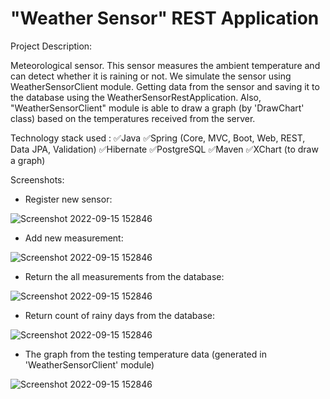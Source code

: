 # "Weather Sensor" REST Application



Project Description:

Meteorological sensor. This sensor measures the ambient temperature and can detect whether it is raining or not. 
We simulate the sensor using WeatherSensorClient module. Getting data from the sensor and saving it to the database using the 
WeatherSensorRestApplication. Also, "WeatherSensorClient" module is able to draw a graph (by 'DrawChart' class) based on the temperatures received from the server. 


Technology stack used : ✅Java ✅Spring (Core, MVC, Boot, Web, REST, Data JPA, Validation) ✅Hibernate ✅PostgreSQL ✅Maven
✅XChart (to draw a graph)
<br />

Screenshots:

- Register new sensor:

![Screenshot 2022-09-15 152846](https://user-images.githubusercontent.com/63511356/190417498-8df1a1f1-e38a-4ca0-9553-c12ca942be6f.png)

- Add new measurement:

![Screenshot 2022-09-15 152846](https://user-images.githubusercontent.com/63511356/190418597-a6846954-ba2a-4058-ac73-53645fe955be.png)

- Return the all measurements from the database:

![Screenshot 2022-09-15 152846](https://user-images.githubusercontent.com/63511356/190419873-1b3f0b2d-99fd-4a8f-92fc-d1ea3a5c55d4.png)

- Return count of rainy days from the database:

![Screenshot 2022-09-15 152846](https://user-images.githubusercontent.com/63511356/190421350-4e959cc3-1023-485c-b8e3-c0325b734d44.png)

- The graph from  the testing temperature data (generated in 'WeatherSensorClient' module)

![Screenshot 2022-09-15 152846](https://user-images.githubusercontent.com/63511356/190422430-e9ec780b-bbcb-4a28-837d-ed1f81d3e9ae.png)